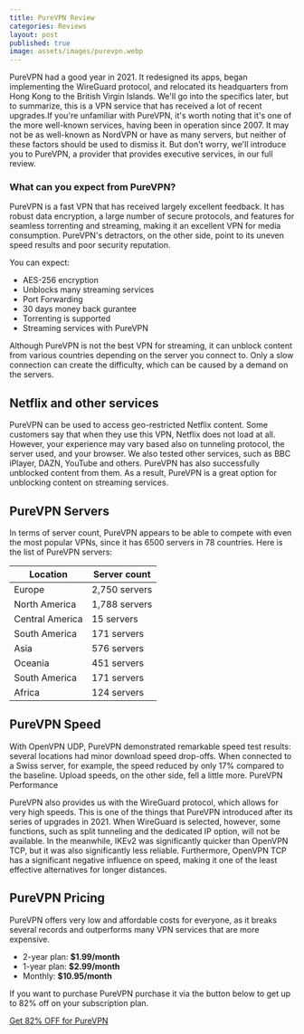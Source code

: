 ```yaml
---
title: PureVPN Review
categories: Reviews
layout: post
published: true
image: assets/images/purevpn.webp
---
```


PureVPN had a good year in 2021. It redesigned its apps, began implementing the WireGuard protocol, and relocated its headquarters from Hong Kong to the British Virgin Islands. We'll go into the specifics later, but to summarize, this is a VPN service that has received a lot of recent upgrades.If you're unfamiliar with PureVPN, it's worth noting that it's one of the more well-known services, having been in operation since 2007. It may not be as well-known as NordVPN or have as many servers, but neither of these factors should be used to dismiss it. But don't worry, we'll introduce you to PureVPN, a provider that provides executive services, in our full review.

### What can you expect from PureVPN?

PureVPN is a fast VPN that has received largely excellent feedback. It has robust data encryption, a large number of secure protocols, and features for seamless torrenting and streaming, making it an excellent VPN for media consumption. PureVPN's detractors, on the other side, point to its uneven speed results and poor security reputation.

You can expect:
- AES-256 encryption
- Unblocks many streaming services
- Port Forwarding
- 30 days money back gurantee
- Torrenting is supported
- Streaming services with PureVPN

Although PureVPN is not the best VPN for streaming, it can unblock content from various countries depending on the server you connect to. Only a slow connection can create the difficulty, which can be caused by a demand on the servers.

## Netflix and other services 

PureVPN can be used to access geo-restricted Netflix content. Some customers say that when they use this VPN, Netflix does not load at all. However, your experience may vary based also on tunneling protocol, the server used, and your browser.
We also tested other services, such as BBC iPlayer, DAZN, YouTube and others. PureVPN has also successfully unblocked content from them. As a result, PureVPN is a great option for unblocking content on streaming services.

## PureVPN Servers

In terms of server count, PureVPN appears to be able to compete with even the most popular VPNs, since it has 6500 servers in 78 countries.
Here is the list of PureVPN servers:

| Location        | Server count  |
|-----------------|---------------|
| Europe          | 2,750 servers |
| North America   | 1,788 servers |
| Central America | 15 servers    |
| South America   | 171 servers   |
| Asia            | 576 servers   |
| Oceania         | 451 servers   |
| South America   | 171 servers   |
| Africa          | 124 servers   |

## PureVPN Speed

With OpenVPN UDP, PureVPN demonstrated remarkable speed test results: several locations had minor download speed drop-offs. When connected to a Swiss server, for example, the speed reduced by only 17% compared to the baseline. Upload speeds, on the other side, fell a little more.
PureVPN Performance

PureVPN also provides us with the WireGuard protocol, which allows for very high speeds. This is one of the things that PureVPN introduced after its series of upgrades in 2021. When WireGuard is selected, however, some functions, such as split tunneling and the dedicated IP option, will not be available. In the meanwhile, IKEv2 was significantly quicker than OpenVPN TCP, but it was also significantly less reliable. Furthermore, OpenVPN TCP has a significant negative influence on speed, making it one of the least effective alternatives for longer distances.

## PureVPN Pricing

PureVPN offers very low and affordable costs for everyone, as it breaks several records and outperforms many VPN services that are more expensive.

- 2-year plan: **$1.99/month**
- 1-year plan: **$2.99/month**
- Monthly: **$10.95/month**

If you want to purchase PureVPN purchase it via the button below to get up to 82% off on your subscription plan.

<a href="https://billing.purevpn.com/aff.php?aff=49452" class="buy"> Get 82% OFF for PureVPN </a>

